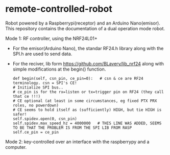 # remote-controlled-robot
Robot powered by a Raspberrypi(receptor) and an Arduino Nano(emisor). This repository contains the documentation of a dual operation mode robot.

Mode 1: RF controller, using the NRF24L01+
  + For the emisor(Arduino Nano), the standar RF24.h library along with the SPI.h are used to send data.
  
  + For the reciver, lib form https://github.com/BLavery/lib_nrf24 along with simple modifications at the begin() function.
  
        def begin(self, csn_pin, ce_pin=0):   # csn & ce are RF24 terminology. csn = SPI's CE!
        # Initialize SPI bus..
        # ce_pin is for the rx=listen or tx=trigger pin on RF24 (they call that ce !!!)
        # CE optional (at least in some circumstances, eg fixed PTX PRX roles, no powerdown)
        # CE seems to hold itself as (sufficiently) HIGH, but tie HIGH is safer!
        self.spidev.open(0, csn_pin)
        self.spidev.max_speed_hz = 4000000   # THIS LINE WAS ADDED, SEEMS TO BE THAT THE PROBLEM IS FROM THE SPI LIB FROM RASP
        self.ce_pin = ce_pin


Mode 2: key-controlled over an interface with the raspberrypy and a computer.
